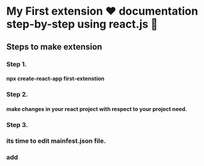 # My First extension ❤️ documentation step-by-step using react.js 🥰

## Steps to make extension

### Step 1. 
  #### npx create-react-app first-extenstion 

### Step 2.
  #### make changes in your react project with respect to your project need.

### Step 3.
  ### its time to edit mainfest.json file.
  ### add
    
